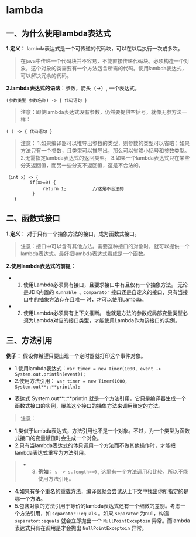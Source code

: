 
#  lambda
## 一、为什么使用lambda表达式
**1.定义：**  lambda表达式是一个可传递的代码块，可以在以后执行一次或多次。
> 在java中传递一个代码块并不容易，不能直接传递代码块。必须构造一个对象，这个对象的类需要有一个方法包含所需的代码。使用lambda表达式，可以解决冗余的代码。

**2.lambda表达式的语法**：参数，箭头（->）, 一个表达式。
```
(参数类型 参数名称) ‐> { 代码语句 }
```
> 注意：即使lambda表达式没有参数，仍然要提供空括号，就像无参方法一样：
```
( ) ‐> { 代码语句 }
```
> 注意：
1.如果编译器可以推导出参数的类型，则参数的类型可以省略；如果方法只有一个参数，且类型可以推导出，那么可以省略小括号和参数类型。
2.无需指定lambda表达式的返回类型。
3.如果一个lambda表达式只在某些分支返回值，而另一些分支不返回值，这是不合法的。

```
（int x）-> {
         if(x>=0) {
              return 1;          //这是不合法的
          }
   }
```

## 二、函数式接口
**1.定义：**  对于只有一个抽象方法的接口，成为函数式接口。
> 注意：接口中可以含有其他方法。需要这种接口的对象时，就可以提供一个lambda表达式。最好把lambda表达式看成是一个函数。

**2.使用lambda表达式的前提：**  
- 1. 使用Lambda必须具有接口，且要求接口中有且仅有一个抽象方法。
无论是JDK内置的  ```Runnable 、Comparator```  接口还是自定义的接口，只有当接口中的抽象方法存在且唯一
时，才可以使用Lambda。
- 2. 使用Lambda必须具有上下文推断。
也就是方法的参数或局部变量类型必须为Lambda对应的接口类型，才能使用Lambda作为该接口的实例。

## 三、方法引用
**例子：**  假设你希望只要出现一个定时器就打印这个事件对象。
- 1.使用lambda表达式：```var timer = new Timer(1000, event -> System.out.println(event));```
- 2.使用方法引用：  ```var timer = new Timer(1000, System.out**::**println);```
* 表达式 System.out**::**println  就是一个方法引用，它只是编译器生成一个函数式接口的实例，覆盖这个接口的抽象方法来调用给定的方法。
> 注意：
- 1.类似于lambda表达式，方法引用也不是一个对象。不过，为一个类型为函数式接口的变量赋值时会生成一个对象。
- 2.只有当lambda表达式的体只调用一个方法而不做其他操作时，才能把lambda表达式重写为方法引用。
> - 3. **例如：**   ```s -> s.length==0```   , 这里有一个方法调用和比较，所以不能使用方法引用。
- 4.如果有多个重名的重载方法，编译器就会尝试从上下文中找出你所指定的是哪一个方法。
- 5.包含对象的方法引用于等价的lambda表达式还有一个细微的差别。考虑一个方法引用，如 ```separator::equals``` 。如果 ```separator``` 为null，构造 ```separator::equals``` 就会立即抛出一个 ```NullPointExceptoin``` 异常。而lambda表达式只有在调用是才会抛出  ```NullPointExceptoin``` 异常。
